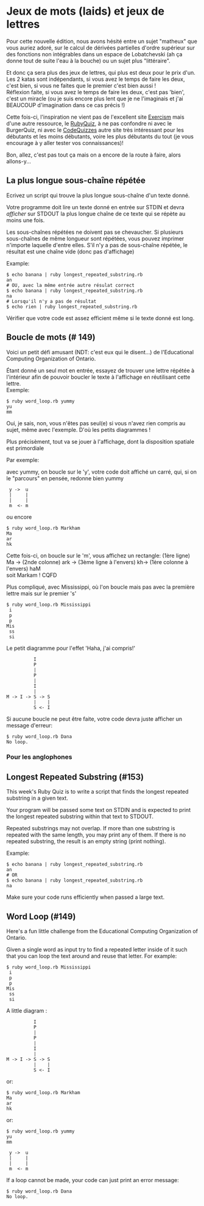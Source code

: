 # Jeux de mots (laids) et jeux de lettres

Pour cette nouvelle édition, nous avons hésité entre un sujet "matheux" que vous auriez adoré, sur le calcul de dérivées 
partielles d'ordre supérieur sur des fonctions non intégrables dans un espace de Lobatchevski (ah ça donne tout de suite 
l'eau à la bouche) ou un sujet plus "littéraire".

Et donc ça sera plus des jeux de lettres, qui plus est deux pour le prix d'un. Les 2 katas sont indépendants, si vous avez
 le temps de faire les deux, c'est bien, si vous ne faites que le premier c'est bien aussi !  
Réflexion faite, si vous avez le temps de faire les deux, c'est pas 'bien', c'est un miracle (ou je suis encore plus lent 
que je ne l'imaginais et j'ai BEAUCOUP d'imagination dans ce cas précis !)

Cette fois-ci, l'inspiration ne vient pas de l'excellent site [Exercism](https://exercism.io/) mais d'une autre ressource, le 
[RubyQuiz](http://rubyquiz.com/), à ne pas confondre ni avec le BurgerQuiz, ni avec le [CodeQuizzes](https://www.codequizzes.com/ruby) 
autre site très intéressant pour les débutants et les moins débutants, voire les plus débutants du tout (je vous encourage 
à y aller tester vos connaissances)! 

Bon, allez, c'est pas tout ça mais on a encore de la route à faire, alors allons-y...  

## La plus longue sous-chaîne répétée

Ecrivez un script qui trouve la plus longue sous-chaîne d'un texte donné.

Votre programme doit lire un texte donné en entrée sur STDIN et devra *afficher* sur STDOUT la plus longue chaîne de ce 
texte qui se répète au moins une fois.

Les sous-chaînes répétées ne doivent pas se chevaucher. Si plusieurs sous-chaînes de même longueur sont répétées, vous 
pouvez imprimer n'importe laquelle d'entre elles. S'il n'y a pas de sous-chaîne répétée, le résultat est une chaîne vide
(donc pas d'affichage)

Example:
```shell script
$ echo banana | ruby longest_repeated_substring.rb
an
# OU, avec la même entrée autre résulat correct
$ echo banana | ruby longest_repeated_substring.rb
na
# Lorsqu'il n'y a pas de résultat
$ echo rien | ruby longest_repeated_substring.rb

```

Vérifier que votre code est assez efficient même si le texte donné est long.

## Boucle de mots (# 149)
 
Voici un petit défi amusant (NDT: c'est eux qui le disent...) de l'Educational Computing Organization of Ontario. 

Étant donné un seul mot en entrée, essayez de trouver une lettre répétée à l'intérieur afin de pouvoir boucler le texte 
à l'affichage en réutilisant cette lettre.  
Exemple:

```shell script
$ ruby word_loop.rb yummy
yu
mm
```

Oui, je sais, non, vous n'êtes pas seul(e) si vous n'avez rien compris au sujet, même avec l'exemple. D'où les petits 
diagrammes !  

Plus précisèment, tout va se jouer à l'affichage, dont la disposition spatiale est primordiale

Par exemple:  

avec yummy, on boucle sur le 'y', votre code doit affiché un carré, qui, si on le "parcours" en pensée, redonne bien yummy
```
 y ->  u  
 |     |   
 |     |    
 m  <- m  
```
ou encore 

```shell script
$ ruby word_loop.rb Markham
Ma
ar
hk
```
Cette fois-ci, on boucle sur le 'm', vous affichez un rectangle:
(1ère ligne)  Ma ->
(2nde colonne) ark ->
(3ème ligne à l'envers)  kh->
(1ère colonne à l'envers) haM  
soit Markam ! CQFD  

Plus compliqué, avec Mississippi, où l'on boucle mais pas avec la première lettre mais sur le premier 's'  

```shell script
$ ruby word_loop.rb Mississippi
 i
 p
 p
Mis
 ss
 si
```
Le petit diagramme pour l'effet 'Haha, j\'ai compris!'
```
          I  
          P  
          |  
          P  
          |  
          I  
          |  
M -> I -> S -> S  
          |    |  
          S <- I 
 ```
   
Si aucune boucle ne peut être faite, votre code devra juste afficher un message d'erreur:

```shell script
$ ruby word_loop.rb Dana
No loop.
```
### Pour les anglophones

## Longest Repeated Substring (#153)  

This week's Ruby Quiz is to write a script that finds the longest repeated substring in a given text.

Your program will be passed some text on STDIN and is expected to print the longest repeated substring within that text to STDOUT.

Repeated substrings may not overlap. If more than one substring is repeated with the same length, you may print any of them. If there is no repeated substring, the result is an empty string (print nothing).

Example:
```shell script
$ echo banana | ruby longest_repeated_substring.rb
an
# OR
$ echo banana | ruby longest_repeated_substring.rb
na
```

Make sure your code runs efficiently when passed a large text.

## Word Loop (#149)
Here's a fun little challenge from the Educational Computing Organization of Ontario.


Given a single word as input try to find a repeated letter inside of it such that you can loop the text around and reuse 
that letter. For example:

```shell script
$ ruby word_loop.rb Mississippi
 i
 p
 p
Mis
 ss
 si
```
A little diagram :
```
          I  
          P  
          |  
          P  
          |  
          I  
          |  
M -> I -> S -> S  
          |    |  
          S <- I 
 ```

or:

```shell script
$ ruby word_loop.rb Markham
Ma
ar
hk
```
or:
```shell script
$ ruby word_loop.rb yummy
yu
mm
```
```
 y ->  u  
 |     |   
 |     |    
 m  <- m  
```
  
If a loop cannot be made, your code can just print an error message:

```shell script
$ ruby word_loop.rb Dana
No loop.
```